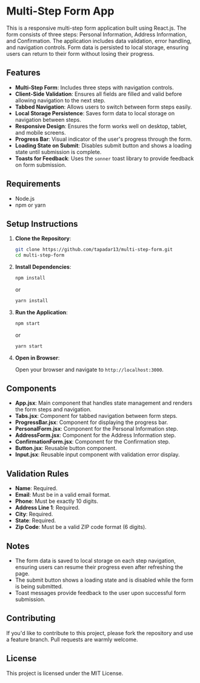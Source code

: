 # Multi-Step Form App

This is a responsive multi-step form application built using React.js. The form consists of three steps: Personal Information, Address Information, and Confirmation. The application includes data validation, error handling, and navigation controls. Form data is persisted to local storage, ensuring users can return to their form without losing their progress.

## Features

- **Multi-Step Form**: Includes three steps with navigation controls.
- **Client-Side Validation**: Ensures all fields are filled and valid before allowing navigation to the next step.
- **Tabbed Navigation**: Allows users to switch between form steps easily.
- **Local Storage Persistence**: Saves form data to local storage on navigation between steps.
- **Responsive Design**: Ensures the form works well on desktop, tablet, and mobile screens.
- **Progress Bar**: Visual indicator of the user's progress through the form.
- **Loading State on Submit**: Disables submit button and shows a loading state until submission is complete.
- **Toasts for Feedback**: Uses the `sonner` toast library to provide feedback on form submission.

## Requirements

- Node.js
- npm or yarn

## Setup Instructions

1. **Clone the Repository**:

   ```bash
   git clone https://github.com/tapadar13/multi-step-form.git
   cd multi-step-form
   ```

2. **Install Dependencies**:

   ```bash
   npm install
   ```

   or

   ```bash
   yarn install
   ```

3. **Run the Application**:

   ```bash
   npm start
   ```

   or

   ```bash
   yarn start
   ```

4. **Open in Browser**:

   Open your browser and navigate to `http://localhost:3000`.

## Components

- **App.jsx**: Main component that handles state management and renders the form steps and navigation.
- **Tabs.jsx**: Component for tabbed navigation between form steps.
- **ProgressBar.jsx**: Component for displaying the progress bar.
- **PersonalForm.jsx**: Component for the Personal Information step.
- **AddressForm.jsx**: Component for the Address Information step.
- **ConfirmationForm.jsx**: Component for the Confirmation step.
- **Button.jsx**: Reusable button component.
- **Input.jsx**: Reusable input component with validation error display.

## Validation Rules

- **Name**: Required.
- **Email**: Must be in a valid email format.
- **Phone**: Must be exactly 10 digits.
- **Address Line 1**: Required.
- **City**: Required.
- **State**: Required.
- **Zip Code**: Must be a valid ZIP code format (6 digits).

## Notes

- The form data is saved to local storage on each step navigation, ensuring users can resume their progress even after refreshing the page.
- The submit button shows a loading state and is disabled while the form is being submitted.
- Toast messages provide feedback to the user upon successful form submission.

## Contributing

If you'd like to contribute to this project, please fork the repository and use a feature branch. Pull requests are warmly welcome.

## License

This project is licensed under the MIT License.
